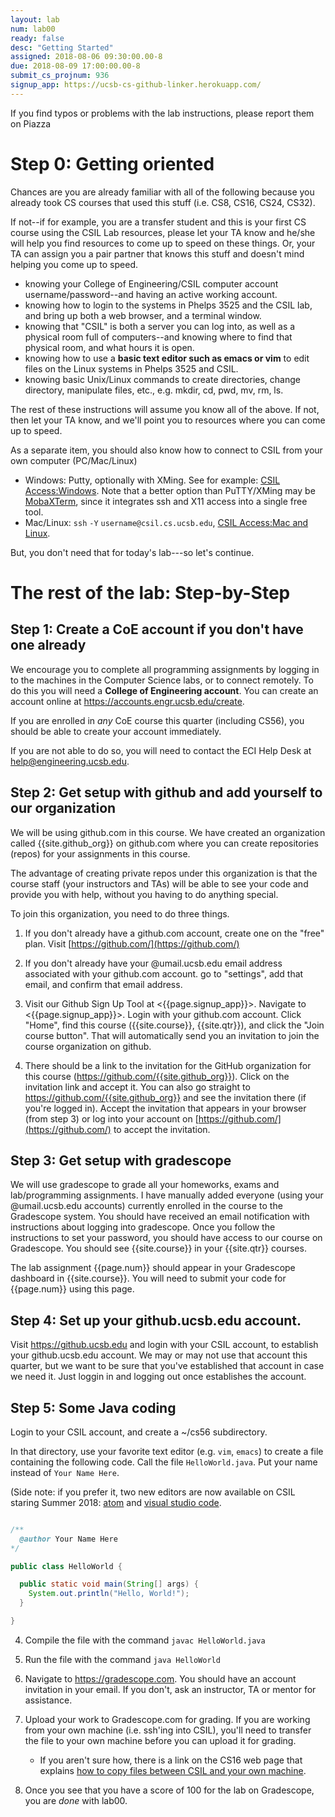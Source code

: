 ```yaml
---
layout: lab
num: lab00
ready: false
desc: "Getting Started"
assigned: 2018-08-06 09:30:00.00-8
due: 2018-08-09 17:00:00.00-8
submit_cs_projnum: 936
signup_app: https://ucsb-cs-github-linker.herokuapp.com/
---
```


If you find typos or problems with the lab instructions, please report
them on Piazza

Step 0: Getting oriented
========================

Chances are you are already familiar with all of the following because
you already took CS courses that used this stuff (i.e. CS8, CS16,
CS24, CS32).

If not--if for example, you are a transfer student and this is your first 
CS course using the CSIL Lab resources, please let your TA know and he/she 
will help you find resources to come up to speed on these things. Or, your 
TA can assign you a pair partner that knows this stuff and doesn't mind 
helping you come up to speed.

-   knowing your College of Engineering/CSIL computer account username/password--and having an active working account.
-   knowing how to login to the systems in Phelps 3525 and the CSIL lab, and bring up both a web browser, and a terminal window.
-   knowing that "CSIL" is both a server you can log into, as well as a physical room full of computers--and knowing where to find that physical room, and what hours it is open.
-   knowing how to use a **basic text editor such as emacs or vim** to edit files on the Linux systems in Phelps 3525 and CSIL.
-   knowing basic Unix/Linux commands to create directories, change directory, manipulate files, etc., e.g. mkdir, cd, pwd, mv, rm, ls.

The rest of these instructions will assume you know all of the
above. If not, then let your TA know, and we'll point you to resources
where you can come up to speed.


As a separate item, you should also know how to connect to CSIL from your own computer (PC/Mac/Linux)

-   Windows: Putty, optionally with XMing. See for example: [CSIL Access:Windows](https://foo.cs.ucsb.edu/56wiki/index.php/CSIL_Access:Windows).   Note that a better option than PuTTY/XMing may be [MobaXTerm](http://mobaxterm.mobatek.net/), since it integrates ssh and X11 access into a single free tool.
-   Mac/Linux: `ssh` `-Y` `username@csil.cs.ucsb.edu`, [CSIL Access:Mac and Linux](https://foo.cs.ucsb.edu/56wiki/index.php/CSIL_Access:Mac_and_Linux).

But, you don't need that for today's lab---so let's continue.

The rest of the lab: Step-by-Step
=================================


## Step 1: Create a CoE account if you don't have one already

We encourage you to complete all programming assignments by logging in
to the machines in the Computer Science labs, or to connect
remotely. To do this you will need a **College of Engineering
account**. You can create an account online at
<https://accounts.engr.ucsb.edu/create>.

If you are enrolled in <i>any</i> CoE course this quarter (including CS56), you
should be able to create your account immediately.

If you are not able to do so, you will need to contact the ECI Help Desk at <a href="mailto:help@engineering.ucsb.edu">help@engineering.ucsb.edu</a>.

## Step 2: Get setup with github and add yourself to our organization

We will be using github.com in this course. We have created an
organization called {{site.github_org}} on github.com where you can
create repositories (repos) for your assignments in this course.

The advantage of creating private repos under this organization is
that the course staff (your instructors and TAs) will be able to see
your code and provide you with help, without you having to do anything
special.

To join this organization, you need to do three things.

1. If you don't already have a github.com account, create one on the
"free" plan. Visit [https://github.com/](https://github.com/)

2. If you don't already have your @umail.ucsb.edu email address
associated with your github.com account. go to "settings", add that
email, and confirm that email address.

3. Visit our Github Sign Up Tool at <{{page.signup_app}}>.   Navigate to <{{page.signup_app}}>.  Login with your github.com account. Click "Home", find this course ({{site.course}}, {{site.qtr}}), and click the "Join course button".   That will automatically send you an invitation to join the course organization on github.

4. There should be a link to the invitation for the GitHub organization for this course (<https://github.com/{{site.github_org}}>). Click on the invitation link and accept it. You can also go straight to <https://github.com/{{site.github_org}}> and see the invitation there (if you're logged in). Accept the invitation that appears in your browser (from step 3) or log into your account on [https://github.com/](https://github.com/) to accept the invitation.

## Step 3: Get setup with gradescope

We will use gradescope to grade all your homeworks, exams and lab/programming assignments. I have manually added everyone (using your @umail.ucsb.edu accounts) currently enrolled in the course to the Gradescope system. You should have received an email notification with instructions about logging into gradescope. Once you follow the instructions to set your password, you should have access to our course on Gradescope. You should see {{site.course}} in your {{site.qtr}} courses.

The lab assignment {{page.num}} should appear in your Gradescope dashboard in {{site.course}}. You will need to submit your code for {{page.num}} using this page.

## Step 4: Set up your github.ucsb.edu account.
    
Visit <https://github.ucsb.edu> and login with your CSIL account, to establish your github.ucsb.edu account.   We may or may not use that account this quarter, but we want to be sure that you've established that account in case we need it.  Just loggin in and logging out once establishes the account.

## Step 5: Some Java coding

Login to your CSIL account, and create a ~/cs56 subdirectory.

In that directory, use your favorite text editor (e.g. `vim`, `emacs`) to create a file containing
 the following code.  Call the file `HelloWorld.java`.  Put your name instead of `Your Name Here`.

(Side note: if you prefer it, two new editors are now available on CSIL staring Summer 2018: [atom](https://ucsb-cs16.github.io/topics/atom/) and [visual studio code](https://ucsb-cs16.github.io/topics/code/).

```java

/**
  @author Your Name Here
*/

public class HelloWorld {

  public static void main(String[] args) {
    System.out.println("Hello, World!");
  }

}
```

4. Compile the file with the command `javac HelloWorld.java`

5. Run the file with the command `java HelloWorld`

6. Navigate to <https://gradescope.com>.   You should have an account invitation in your email.  If you don't, ask an instructor, TA or mentor for assistance.

7. Upload your work to Gradescope.com for grading.    If you are working from your own machine (i.e. ssh'ing into CSIL), you'll need to transfer the file to your own machine before you can upload it for grading.    
    * If you aren't sure how, there is a link on the CS16 web page that explains [how to copy files between CSIL and your own machine](https://ucsb-cs16.github.io/topics/csil_copying_files/).

8. Once you see that you have a score of 100 for the lab on Gradescope, you are *done* with lab00.  
